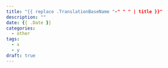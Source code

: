 ```yaml
---
title: "{{ replace .TranslationBaseName "-" " " | title }}"
description: ""
date: {{ .Date }}
categories:
  - other
tags:
  - x
  - y
draft: true
---
```

